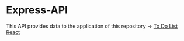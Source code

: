 # Express-API

This API provides data to the application of this repository -> [To Do List React](https://github.com/JezzDiego/To-Do-List-React)
